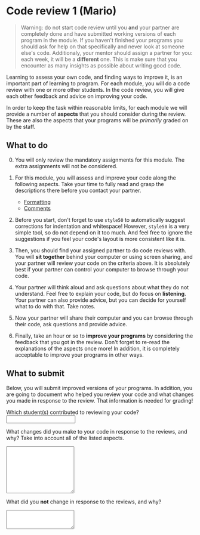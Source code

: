 # Code review 1 (Mario)

> Warning: do not start code review until you **and** your partner are completely done and have submitted working versions of each program in the module. If you haven't finished your programs you should ask for help on that specifically and never look at someone else's code.
> Additionaly, your mentor should assign a partner for you: each week, it will be a **different** one. This is make sure that you encounter as many insights as possible about writing good code.

Learning to assess your own code, and finding ways to improve it, is an important part of learning to program. For each module, you will do a code review with one or more other students. In the code review, you will give each other feedback and advice on improving your code.

In order to keep the task within reasonable limits, for each module we will provide a number of **aspects** that you should consider during the review. These are also the aspects that your programs will be *primarily* graded on by the staff.

## What to do

0.  You will only review the mandatory assignments for this module. The extra assignments will not be considered.

1.  For this module, you will assess and improve your code along the following aspects. Take your time to fully read and grasp the descriptions there before you contact your partner.

    - [Formatting](/quality/aspects/formatting)
    - [Comments](/quality/aspects/comments)

2.  Before you start, don't forget to use `style50` to automatically suggest corrections for indentation and whitespace! However, `style50` is a very simple tool, so do not depend on it too much. And feel free to ignore the suggestions if you feel your code's layout is more consistent like it is.

3.  Then, you should find your assigned partner to do code reviews with. You will **sit together** behind your computer or using screen sharing, and your partner will review your code on the criteria above. It is absolutely best if your partner can control your computer to browse through your code.

4.  Your partner will think aloud and ask questions about what they do not understand. Feel free to explain your code, but do focus on **listening**. Your partner can also provide advice, but you can decide for yourself what to do with that. Take notes.

5.  Now your partner will share their computer and you can browse through their code, ask questions and provide advice.

6.  Finally, take an hour or so to **improve your programs** by considering the feedback that you got in the review. Don't forget to re-read the explanations of the aspects once more! In addition, it is completely acceptable to improve your programs in other ways.

## What to submit

Below, you will submit improved versions of your programs. In addition, you are going to document who helped you review your code and what changes you made in response to the review. That information is needed for grading!

Which student(s) contributed to reviewing your code?
<input name="form[reviewers]" type="text" required>

What changes did you make to your code in response to the reviews, and why? Take into account all of the listed aspects.
<textarea name="form[changes]" rows="8" required></textarea>

What did you **not** change in response to the reviews, and why?
<textarea name="form[not_changed]" rows="3" required></textarea>
